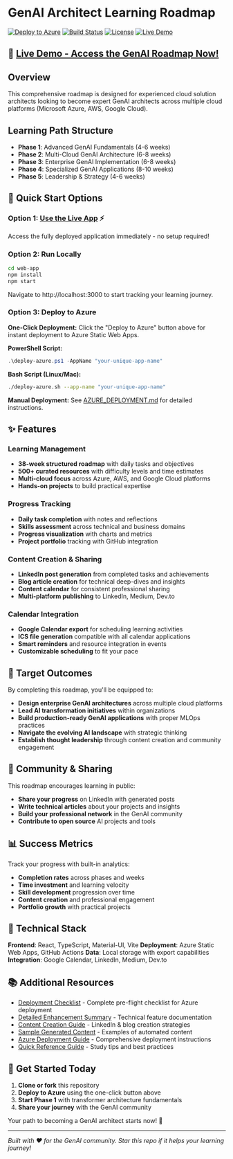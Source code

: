 # GenAI Architect Learning Roadmap

[![Deploy to Azure](https://aka.ms/deploytoazurebutton)](https://portal.azure.com/#create/Microsoft.Template/uri/https%3A%2F%2Fraw.githubusercontent.com%2Fyourusername%2Fgenai-roadmap%2Fmain%2Fazure-deploy.json)
[![Build Status](https://img.shields.io/badge/build-passing-brightgreen.svg)](https://github.com/yourusername/genai-roadmap)
[![License](https://img.shields.io/badge/license-MIT-blue.svg)](LICENSE)
[![Live Demo](https://img.shields.io/badge/Live%20Demo-Azure%20Static%20Web%20Apps-blue.svg)](https://lemon-desert-09938a003-preview.westeurope.1.azurestaticapps.net)

## 🌟 **[Live Demo - Access the GenAI Roadmap Now!](https://lemon-desert-09938a003.1.azurestaticapps.net)**

## Overview
This comprehensive roadmap is designed for experienced cloud solution architects looking to become expert GenAI architects across multiple cloud platforms (Microsoft Azure, AWS, Google Cloud).

## Learning Path Structure
- **Phase 1**: Advanced GenAI Fundamentals (4-6 weeks)
- **Phase 2**: Multi-Cloud GenAI Architecture (6-8 weeks)
- **Phase 3**: Enterprise GenAI Implementation (6-8 weeks)
- **Phase 4**: Specialized GenAI Applications (8-10 weeks)
- **Phase 5**: Leadership & Strategy (4-6 weeks)

## 🚀 Quick Start Options

### Option 1: **[Use the Live App](https://lemon-desert-09938a003.1.azurestaticapps.net)** ⚡
Access the fully deployed application immediately - no setup required!

### Option 2: Run Locally
```bash
cd web-app
npm install
npm start
```
Navigate to http://localhost:3000 to start tracking your learning journey.

### Option 3: Deploy to Azure
**One-Click Deployment:**
Click the "Deploy to Azure" button above for instant deployment to Azure Static Web Apps.

**PowerShell Script:**
```powershell
.\deploy-azure.ps1 -AppName "your-unique-app-name"
```

**Bash Script (Linux/Mac):**
```bash
./deploy-azure.sh --app-name "your-unique-app-name"
```

**Manual Deployment:**
See [AZURE_DEPLOYMENT.md](AZURE_DEPLOYMENT.md) for detailed instructions.

## ✨ Features

### Learning Management
- **38-week structured roadmap** with daily tasks and objectives
- **500+ curated resources** with difficulty levels and time estimates
- **Multi-cloud focus** across Azure, AWS, and Google Cloud platforms
- **Hands-on projects** to build practical expertise

### Progress Tracking
- **Daily task completion** with notes and reflections
- **Skills assessment** across technical and business domains
- **Progress visualization** with charts and metrics
- **Project portfolio** tracking with GitHub integration

### Content Creation & Sharing
- **LinkedIn post generation** from completed tasks and achievements
- **Blog article creation** for technical deep-dives and insights
- **Content calendar** for consistent professional sharing
- **Multi-platform publishing** to LinkedIn, Medium, Dev.to

### Calendar Integration
- **Google Calendar export** for scheduling learning activities
- **ICS file generation** compatible with all calendar applications
- **Smart reminders** and resource integration in events
- **Customizable scheduling** to fit your pace

## 🎯 Target Outcomes

By completing this roadmap, you'll be equipped to:
- **Design enterprise GenAI architectures** across multiple cloud platforms
- **Lead AI transformation initiatives** within organizations
- **Build production-ready GenAI applications** with proper MLOps practices
- **Navigate the evolving AI landscape** with strategic thinking
- **Establish thought leadership** through content creation and community engagement

## 🤝 Community & Sharing

This roadmap encourages learning in public:
- **Share your progress** on LinkedIn with generated posts
- **Write technical articles** about your projects and insights
- **Build your professional network** in the GenAI community
- **Contribute to open source** AI projects and tools

## 📊 Success Metrics

Track your progress with built-in analytics:
- **Completion rates** across phases and weeks
- **Time investment** and learning velocity
- **Skill development** progression over time
- **Content creation** and professional engagement
- **Portfolio growth** with practical projects

## 🔧 Technical Stack

**Frontend**: React, TypeScript, Material-UI, Vite
**Deployment**: Azure Static Web Apps, GitHub Actions
**Data**: Local storage with export capabilities
**Integration**: Google Calendar, LinkedIn, Medium, Dev.to

## 📚 Additional Resources

- [Deployment Checklist](DEPLOYMENT_CHECKLIST.md) - Complete pre-flight checklist for Azure deployment
- [Detailed Enhancement Summary](ENHANCEMENT_SUMMARY.md) - Technical feature documentation
- [Content Creation Guide](content-creation-guide.md) - LinkedIn & blog creation strategies
- [Sample Generated Content](sample-content.md) - Examples of automated content
- [Azure Deployment Guide](AZURE_DEPLOYMENT.md) - Comprehensive deployment instructions
- [Quick Reference Guide](quick-reference.md) - Study tips and best practices

## 🚀 Get Started Today

1. **Clone or fork** this repository
2. **Deploy to Azure** using the one-click button above
3. **Start Phase 1** with transformer architecture fundamentals
4. **Share your journey** with the GenAI community

Your path to becoming a GenAI architect starts now! 🌟

---

*Built with ❤️ for the GenAI community. Star this repo if it helps your learning journey!*
